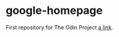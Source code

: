 google-homepage
===============

First repository for The Odin Project [a link](http://www.theodinproject.com/web-development-101/html-css?ref=lnav).
